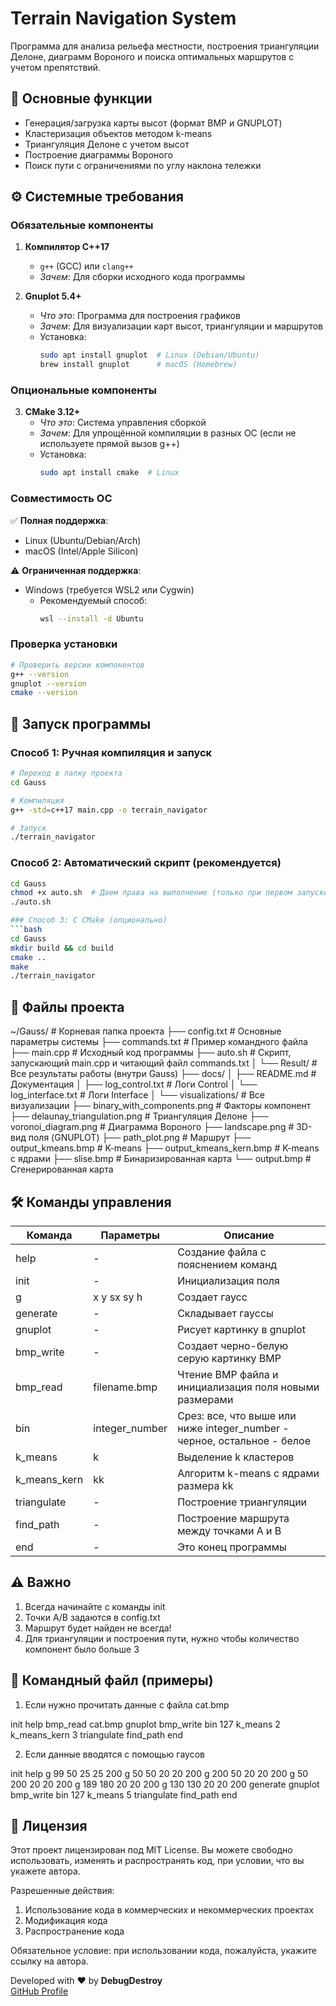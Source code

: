 # Terrain Navigation System

Программа для анализа рельефа местности, построения триангуляции Делоне, диаграмм Вороного и поиска оптимальных маршрутов с учетом препятствий.

## 📌 Основные функции
- Генерация/загрузка карты высот (формат BMP и GNUPLOT)
- Кластеризация объектов методом k-means
- Триангуляция Делоне с учетом высот
- Построение диаграммы Вороного
- Поиск пути с ограничениями по углу наклона тележки
  

## ⚙️ Системные требования

### Обязательные компоненты
1. **Компилятор C++17**  
   - `g++` (GCC) или `clang++`  
   - *Зачем*: Для сборки исходного кода программы

2. **Gnuplot 5.4+**  
   - *Что это*: Программа для построения графиков  
   - *Зачем*: Для визуализации карт высот, триангуляции и маршрутов  
   - Установка:  
     ```bash
     sudo apt install gnuplot  # Linux (Debian/Ubuntu)
     brew install gnuplot      # macOS (Homebrew)
     ```

### Опциональные компоненты
3. **CMake 3.12+**  
   - *Что это*: Система управления сборкой  
   - *Зачем*: Для упрощённой компиляции в разных ОС (если не используете прямой вызов g++)  
   - Установка:  
     ```bash
     sudo apt install cmake  # Linux
     ```

### Совместимость ОС
✅ **Полная поддержка**:  
- Linux (Ubuntu/Debian/Arch)  
- macOS (Intel/Apple Silicon)  

⚠️ **Ограниченная поддержка**:  
- Windows (требуется WSL2 или Cygwin)  
  - Рекомендуемый способ:  
    ```bash
    wsl --install -d Ubuntu
    ```

### Проверка установки
```bash
# Проверить версии компонентов
g++ --version
gnuplot --version
cmake --version
```

## 🚀 Запуск программы

### Способ 1: Ручная компиляция и запуск
```bash
# Переход в папку проекта
cd Gauss

# Компиляция
g++ -std=c++17 main.cpp -o terrain_navigator

# Запуск 
./terrain_navigator
```

### Способ 2: Автоматический скрипт (рекомендуется)
```bash
cd Gauss
chmod +x auto.sh  # Даем права на выполнение (только при первом запуске)
./auto.sh

### Способ 3: С CMake (опционально)
```bash
cd Gauss
mkdir build && cd build
cmake ..
make
./terrain_navigator
```

## 📂 Файлы проекта
~/Gauss/ # Корневая папка проекта
├── config.txt # Основные параметры системы
├── commands.txt # Пример командного файла
├── main.cpp # Исходный код программы
├── auto.sh # Скрипт, запускающий main.cpp и читающий файл commands.txt
│
└── Result/ # Все результаты работы (внутри Gauss)
├── docs/
│ ├── README.md # Документация
│ ├── log_control.txt # Логи Control
│ └── log_interface.txt # Логи Interface
│
└── visualizations/ # Все визуализации
├── binary_with_components.png # Факторы компонент
├── delaunay_triangulation.png # Триангуляция Делоне
├── voronoi_diagram.png # Диаграмма Вороного
├── landscape.png # 3D-вид поля (GNUPLOT)
├── path_plot.png # Маршрут
├── output_kmeans.bmp # K-means
├── output_kmeans_kern.bmp # K-means с ядрами
├── slise.bmp # Бинаризированная карта
└── output.bmp # Сгенерированная карта



## 🛠 Команды управления

| Команда            | Параметры              | Описание                                                                |
|--------------------|------------------------|-------------------------------------------------------------------------|
| help               | -                      | Создание файла с пояснением команд                                      |
| init               | -                      | Инициализация поля                                                      |
| g                  | x y sx sy h            | Создает гаусс                                                           |
| generate           | -                      | Складывает гауссы                                                       |
| gnuplot            | -                      | Рисует картинку в gnuplot                                               |
| bmp_write          | -                      | Создает черно-белую серую картинку BMP                                  |
| bmp_read           | filename.bmp           | Чтение BMP файла и инициализация поля новыми размерами                  |
| bin                | integer_number         | Срез: все, что выше или ниже integer_number - черное, остальное - белое |
| k_means            | k                      | Выделение k кластеров                                                   |
| k_means_kern       | kk                     | Алгоритм k-means с ядрами размера kk                                    |
| triangulate        | -                      | Построение триангуляции                                                 |
| find_path          | -                      | Построение маршрута между точками A и B                                 |
| end                | -                      | Это конец программы                                                     | 


## ⚠️ Важно
1. Всегда начинайте с команды init
2. Точки A/B задаются в config.txt
3. Маршрут будет найден не всегда!
4. Для триангуляции и построения пути, нужно чтобы количество компонент было больше 3


## 📜 Командный файл (примеры)
1) Если нужно прочитать данные с файла cat.bmp

init
help
bmp_read cat.bmp
gnuplot
bmp_write
bin 127
k_means 2
k_means_kern 3
triangulate
find_path
end

2) Если данные вводятся с помощью гаусов

init
help
g 99 50 25 25 200
g 50 50 20 20 200
g 200 50 20 20 200
g 50 200 20 20 200
g 189 180 20 20 200
g 130 130 20 20 200
generate
gnuplot
bmp_write
bin 127
k_means 5
triangulate
find_path
end


## 📄 Лицензия
Этот проект лицензирован под MIT License. Вы можете свободно использовать, изменять и распространять код, при условии, что вы укажете автора.

Разрешенные действия:

   1. Использование кода в коммерческих и некоммерческих проектах
   2. Модификация кода
   3. Распространение кода

Обязательное условие: при использовании кода, пожалуйста, укажите ссылку на автора.

Developed with ❤️ by **DebugDestroy**  
[GitHub Profile](https://github.com/DebugDestroy)
